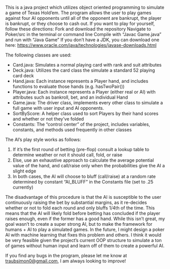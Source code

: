 This is a java project which utilizes object oriented programming to simulate a game of Texas Hold’em.
The program allows the user to play games against four AI opponents until all of the opponent are bankrupt, the player is bankrupt, or they choose to cash out.
If you want to play for yourself, follow these directions:
  Fork and download the repository
  Navigate to Poker/src in the terminal or command line
  Compile with “Javac Game.java” and run with “Java Game”
  If you don’t have a JDK, you can download one here: https://www.oracle.com/java/technologies/javase-downloads.html


The following classes are used:
* Card.java: Simulates a normal playing card with rank and suit attributes
* Deck.java: Utilizes the card class the simulate a standard 52 playing card deck
* Hand.java: Each instance represents a Player hand, and includes functions to evaluate those hands (e.g. hasTwoPair())
* Player.java: Each instance represents a Player (either real or AI) with attributes such as bankroll, bet, and an individual Hand
* Game.java: The driver class, implements every other class to simulate a full game with user input and AI opponents. 
* SortByScore: A helper class used to sort Players by their hand scores and whether or not they’ve folded
* Constants: The “control center” of the project, includes variables, constants, and methods used frequently in other classes 

The AI’s play style works as follows:
1. If it’s the first round of betting (pre-flop) consult a lookup table to determine weather or not it should call, fold, or raise
2. Else, use an exhaustive approach to calculate the average potential value of the hand, and call/raise only when the probabilities give the AI a slight edge
3. In both cases, the AI will choose to bluff (call/raise) at a random rate determined by constant “AI_BLUFF” in the Constants file (set to .25 currently)

The disadvantage of this procedure is that the AI is susceptible to the user continuously raising the bet by substantial margins, as it re-decides whether or not to fold each round and only bluffs 1/4th of the time.
This means that the AI will likely fold before betting has concluded if the player raises enough, even if the former has a good hand. While this isn’t great, my goal wasn’t to create a super strong AI, but to make the framework for humans + AI to play a simulated games.
In the future, I might design a poker AI with machine learning that fixes this problem and others. I think it would be very feasible given the project’s current OOP structure to simulate a ton of games without human input and learn off of them to create a powerful AI.

If you find any bugs in the program, please let me know at traubsimon0@gmail.com, I am always looking to improve!
